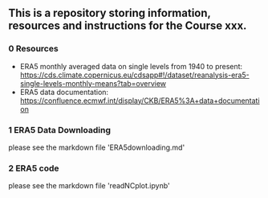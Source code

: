 ## This is a repository storing information, resources and instructions for the Course xxx.

### 0 Resources
* ERA5 monthly averaged data on single levels from 1940 to present: https://cds.climate.copernicus.eu/cdsapp#!/dataset/reanalysis-era5-single-levels-monthly-means?tab=overview
* ERA5 data documentation: https://confluence.ecmwf.int/display/CKB/ERA5%3A+data+documentation


### 1 ERA5 Data Downloading
please see the markdown file 'ERA5downloading.md'

### 2 ERA5 code
please see the markdown file 'readNCplot.ipynb'
